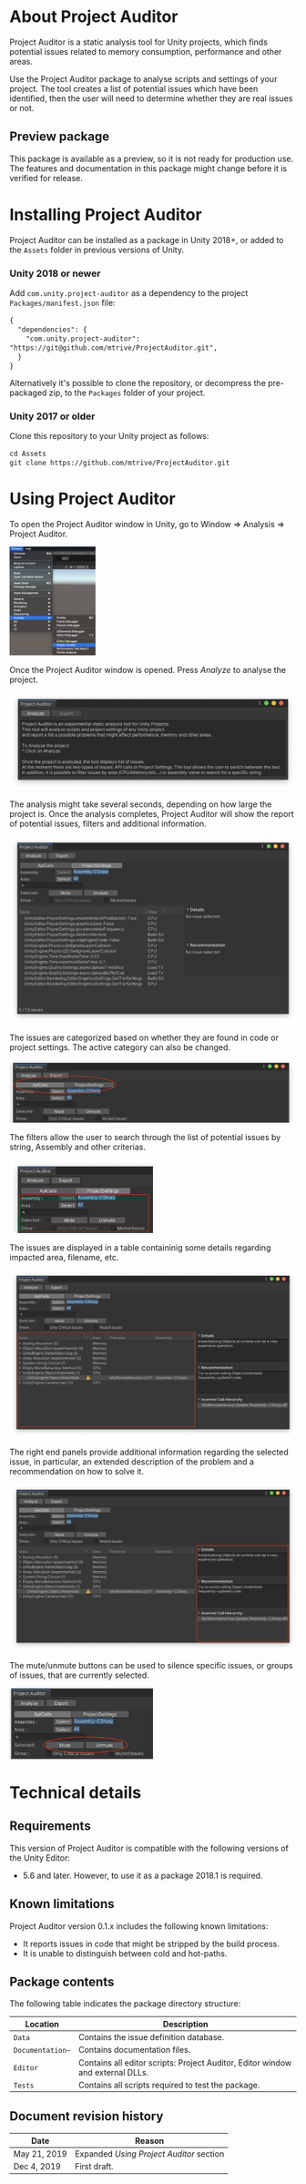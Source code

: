 # About Project Auditor
Project Auditor is a static analysis tool for Unity projects, which finds potential issues related to memory consumption, performance and other areas.

Use the Project Auditor package to analyse scripts and settings of your project. The tool creates a list of potential issues which have been identified, then the user will need to determine whether they are real issues or not.

## Preview package
This package is available as a preview, so it is not ready for production use. The features and documentation in this package might change before it is verified for release.


# Installing Project Auditor
Project Auditor can be installed as a package in Unity 2018+, or added to the `Assets` folder in previous versions of Unity.
### Unity 2018 or newer
Add `com.unity.project-auditor` as a dependency to the project `Packages/manifest.json` file:

```
{
  "dependencies": {
    "com.unity.project-auditor": "https://git@github.com/mtrive/ProjectAuditor.git",
  }
}
```

Alternatively it's possible to clone the repository, or decompress the pre-packaged zip, to the `Packages` folder of your project.

### Unity 2017 or older
Clone this repository to your Unity project as follows:

```
cd Assets
git clone https://github.com/mtrive/ProjectAuditor.git
```

<a name="UsingProjectAuditor"></a>
# Using Project Auditor
To open the Project Auditor window in Unity, go to Window => Analysis => Project Auditor.

<img src="images/window-menu.png" width="30%" height=30%>

Once the Project Auditor window is opened. Press *Analyze* to analyse the project.

<img src="images/intro.png">

The analysis might take several seconds, depending on how large the project is. Once the analysis completes, Project Auditor will show the report of potential issues, filters and additional information.

<img src="images/settings-issues.png">

The issues are categorized based on whether they are found in code or project settings. The active category can also be changed.

<img src="images/category.png">

The filters allow the user to search through the list of potential issues by string, Assembly and other criterias.

<img src="images/filters.png" width="50%" height=50%>

The issues are displayed in a table containinig some details regarding impacted area, filename, etc.

<img src="images/issues.png">

The right end panels provide additional information regarding the selected issue, in particular, an extended description of the problem and a recommendation on how to solve it.

<img src="images/panels.png">

The mute/unmute buttons can be used to silence specific issues, or groups of issues, that are currently selected.

<img src="images/mute.png" width="50%" height=50%>

# Technical details
## Requirements
This version of Project Auditor is compatible with the following versions of the Unity Editor:

* 5.6 and later. However, to use it as a package 2018.1 is required.

## Known limitations
Project Auditor version 0.1.x includes the following known limitations:

* It reports issues in code that might be stripped by the build process.
* It is unable to distinguish between cold and hot-paths.

## Package contents
The following table indicates the package directory structure:

|Location|Description|
|---|---|
|`Data`|Contains the issue definition database.|
|`Documentation~`|Contains documentation files.|
|`Editor`|Contains all editor scripts: Project Auditor, Editor window and external DLLs.|
|`Tests`|Contains all scripts required to test the package.|

## Document revision history 
|Date|Reason|
|---|---|
|May 21, 2019|Expanded *Using Project Auditor* section|
|Dec 4, 2019|First draft.|